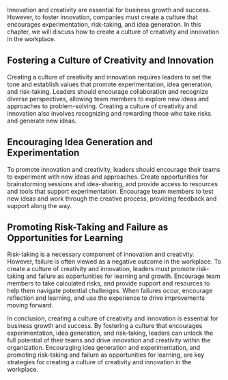 
Innovation and creativity are essential for business growth and success. However, to foster innovation, companies must create a culture that encourages experimentation, risk-taking, and idea generation. In this chapter, we will discuss how to create a culture of creativity and innovation in the workplace.

## Fostering a Culture of Creativity and Innovation

Creating a culture of creativity and innovation requires leaders to set the tone and establish values that promote experimentation, idea generation, and risk-taking. Leaders should encourage collaboration and recognize diverse perspectives, allowing team members to explore new ideas and approaches to problem-solving. Creating a culture of creativity and innovation also involves recognizing and rewarding those who take risks and generate new ideas.

## Encouraging Idea Generation and Experimentation

To promote innovation and creativity, leaders should encourage their teams to experiment with new ideas and approaches. Create opportunities for brainstorming sessions and idea-sharing, and provide access to resources and tools that support experimentation. Encourage team members to test new ideas and work through the creative process, providing feedback and support along the way.

## Promoting Risk-Taking and Failure as Opportunities for Learning

Risk-taking is a necessary component of innovation and creativity. However, failure is often viewed as a negative outcome in the workplace. To create a culture of creativity and innovation, leaders must promote risk-taking and failure as opportunities for learning and growth. Encourage team members to take calculated risks, and provide support and resources to help them navigate potential challenges. When failures occur, encourage reflection and learning, and use the experience to drive improvements moving forward.

In conclusion, creating a culture of creativity and innovation is essential for business growth and success. By fostering a culture that encourages experimentation, idea generation, and risk-taking, leaders can unlock the full potential of their teams and drive innovation and creativity within the organization. Encouraging idea generation and experimentation, and promoting risk-taking and failure as opportunities for learning, are key strategies for creating a culture of creativity and innovation in the workplace.
